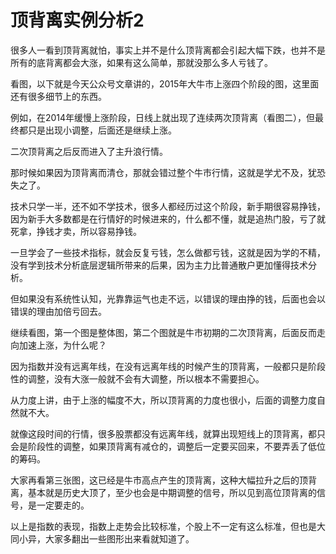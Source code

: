 # 顶背离实例分析2

很多人一看到顶背离就怕，事实上并不是什么顶背离都会引起大幅下跌，也并不是所有的底背离都会大涨，如果有这么简单，那就没那么多人亏钱了。

看图，以下就是今天公众号文章讲的，2015年大牛市上涨四个阶段的图，这里面还有很多细节上的东西。

例如，在2014年缓慢上涨阶段，日线上就出现了连续两次顶背离（看图二），但最终都只是出现小调整，后面还是继续上涨。

二次顶背离之后反而进入了主升浪行情。

那时候如果因为顶背离而清仓，那就会错过整个牛市行情，这就是学尤不及，犹恐失之了。

技术只学一半，还不如不学技术，很多人都经历过这个阶段，新手期很容易挣钱，因为新手大多数都是在行情好的时候进来的，什么都不懂，就是追热门股，亏了就死拿，挣钱才卖，所以容易挣钱。

一旦学会了一些技术指标，就会反复亏钱，怎么做都亏钱，这就是因为学的不精，没有学到技术分析底层逻辑所带来的后果，因为主力比普通散户更加懂得技术分析。

但如果没有系统性认知，光靠靠运气也走不远，以错误的理由挣的钱，后面也会以错误的理由加倍亏回去。

继续看图，第一个图是整体图，第二个图就是牛市初期的二次顶背离，后面反而走向加速上涨，为什么呢？

因为指数并没有远离年线，在没有远离年线的时候产生的顶背离，一般都只是阶段性的调整，没有大涨一般就不会有大调整，所以根本不需要担心。

从力度上讲，由于上涨的幅度不大，所以顶背离的力度也很小，后面的调整力度自然就不大。

就像这段时间的行情，很多股票都没有远离年线，就算出现短线上的顶背离，都只会是阶段性的调整，如果顶背离有减仓的，调整后一定要买回来，不要弄丢了低位的筹码。

大家再看第三张图，这已经是牛市高点产生的顶背离，这种大幅拉升之后的顶背离，基本就是历史大顶了，至少也会是中期调整的信号，所以见到高位顶背离的信号，是一定要走的。

以上是指数的表现，指数上走势会比较标准，个股上不一定有这么标准，但也是大同小异，大家多翻出一些图形出来看就知道了。